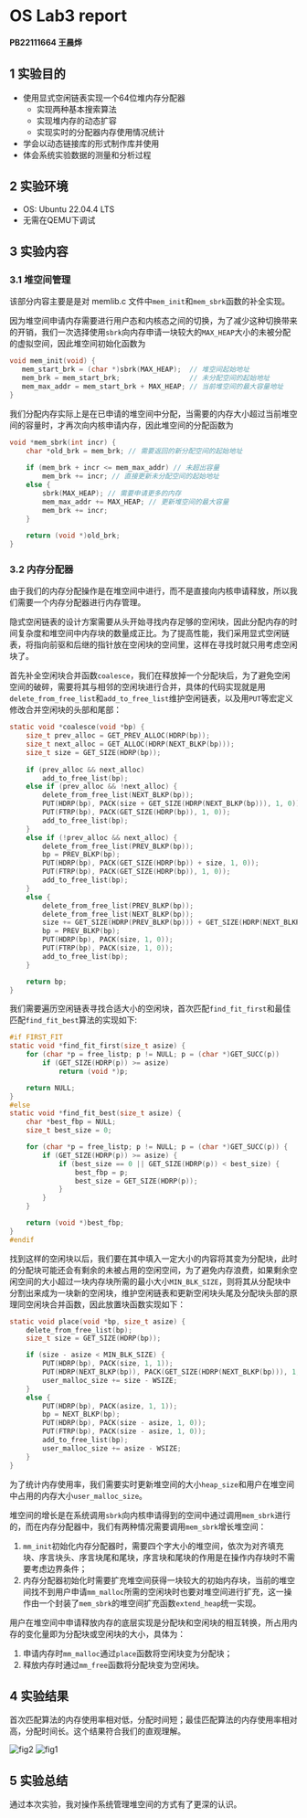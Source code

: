 # OS Lab3 report
**PB22111664 王晨烨**
## 1 实验目的
- 使用显式空闲链表实现一个64位堆内存分配器
    - 实现两种基本搜索算法
    - 实现堆内存的动态扩容
    - 实现实时的分配器内存使用情况统计
- 学会以动态链接库的形式制作库并使用
- 体会系统实验数据的测量和分析过程

## 2 实验环境
- OS: Ubuntu 22.04.4 LTS
- 无需在QEMU下调试

## 3 实验内容
### 3.1 堆空间管理
该部分内容主要是是对 memlib.c 文件中`mem_init`和`mem_sbrk`函数的补全实现。

因为堆空间申请内存需要进行用户态和内核态之间的切换，为了减少这种切换带来的开销，我们一次选择使用`sbrk`向内存申请一块较大的`MAX_HEAP`大小的未被分配的虚拟空间，因此堆空间初始化函数为
```c
void mem_init(void) {
   mem_start_brk = (char *)sbrk(MAX_HEAP);  // 堆空间起始地址
   mem_brk = mem_start_brk;                 // 未分配空间的起始地址  
   mem_max_addr = mem_start_brk + MAX_HEAP; // 当前堆空间的最大容量地址
}
```
我们分配内存实际上是在已申请的堆空间中分配，当需要的内存大小超过当前堆空间的容量时，才再次向内核申请内存，因此堆空间的分配函数为
```c
void *mem_sbrk(int incr) {
    char *old_brk = mem_brk; // 需要返回的新分配空间的起始地址
    
    if (mem_brk + incr <= mem_max_addr) // 未超出容量
        mem_brk += incr; // 直接更新未分配空间的起始地址
    else {                              
        sbrk(MAX_HEAP); // 需要申请更多的内存
        mem_max_addr += MAX_HEAP; // 更新堆空间的最大容量
        mem_brk += incr;
    }
    
    return (void *)old_brk;
}
```

### 3.2 内存分配器
由于我们的内存分配操作是在堆空间中进行，而不是直接向内核申请释放，所以我们需要一个内存分配器进行内存管理。

隐式空闲链表的设计方案需要从头开始寻找内存足够的空闲块，因此分配内存的时间复杂度和堆空间中内存块的数量成正比。为了提高性能，我们采用显式空闲链表，将指向前驱和后继的指针放在空闲块的空间里，这样在寻找时就只用考虑空闲块了。

首先补全空闲块合并函数`coalesce`，我们在释放掉一个分配块后，为了避免空闲空间的破碎，需要将其与相邻的空闲块进行合并，具体的代码实现就是用`delete_from_free_list`和`add_to_free_list`维护空闲链表，以及用`PUT`等宏定义修改合并空闲块的头部和尾部：
```c
static void *coalesce(void *bp) {
    size_t prev_alloc = GET_PREV_ALLOC(HDRP(bp));       
    size_t next_alloc = GET_ALLOC(HDRP(NEXT_BLKP(bp))); 
    size_t size = GET_SIZE(HDRP(bp));                   
    
    if (prev_alloc && next_alloc) 
        add_to_free_list(bp); 
    else if (prev_alloc && !next_alloc) {
        delete_from_free_list(NEXT_BLKP(bp));
        PUT(HDRP(bp), PACK(size + GET_SIZE(HDRP(NEXT_BLKP(bp))), 1, 0));
        PUT(FTRP(bp), PACK(GET_SIZE(HDRP(bp)), 1, 0));
        add_to_free_list(bp);
    }
    else if (!prev_alloc && next_alloc) {
        delete_from_free_list(PREV_BLKP(bp));
        bp = PREV_BLKP(bp);
        PUT(HDRP(bp), PACK(GET_SIZE(HDRP(bp)) + size, 1, 0));
        PUT(FTRP(bp), PACK(GET_SIZE(HDRP(bp)), 1, 0));
        add_to_free_list(bp);
    }
    else {
        delete_from_free_list(PREV_BLKP(bp));
        delete_from_free_list(NEXT_BLKP(bp));
        size += GET_SIZE(HDRP(PREV_BLKP(bp))) + GET_SIZE(HDRP(NEXT_BLKP(bp)));
        bp = PREV_BLKP(bp);
        PUT(HDRP(bp), PACK(size, 1, 0));
        PUT(FTRP(bp), PACK(size, 1, 0));
        add_to_free_list(bp);
    }

    return bp;
}
```
我们需要遍历空闲链表寻找合适大小的空闲块，首次匹配`find_fit_first`和最佳匹配`find_fit_best`算法的实现如下:
```c
#if FIRST_FIT
static void *find_fit_first(size_t asize) {
    for (char *p = free_listp; p != NULL; p = (char *)GET_SUCC(p))
        if (GET_SIZE(HDRP(p)) >= asize)
            return (void *)p;

    return NULL; 
}
#else
static void *find_fit_best(size_t asize) {
    char *best_fbp = NULL;
    size_t best_size = 0;

    for (char *p = free_listp; p != NULL; p = (char *)GET_SUCC(p)) {
        if (GET_SIZE(HDRP(p)) >= asize) {
            if (best_size == 0 || GET_SIZE(HDRP(p)) < best_size) {
                best_fbp = p;
                best_size = GET_SIZE(HDRP(p));
            }
        }
    }

    return (void *)best_fbp; 
}
#endif
```
找到这样的空闲块以后，我们要在其中填入一定大小的内容将其变为分配块，此时的分配块可能还会有剩余的未被占用的空闲空间，为了避免内存浪费，如果剩余空闲空间的大小超过一块内存块所需的最小大小`MIN_BLK_SIZE`，则将其从分配块中分割出来成为一块新的空闲块，维护空闲链表和更新空闲块头尾及分配块头部的原理同空闲块合并函数，因此放置块函数实现如下：
```c
static void place(void *bp, size_t asize) {
    delete_from_free_list(bp);
    size_t size = GET_SIZE(HDRP(bp));

    if (size - asize < MIN_BLK_SIZE) {
        PUT(HDRP(bp), PACK(size, 1, 1));
        PUT(HDRP(NEXT_BLKP(bp)), PACK(GET_SIZE(HDRP(NEXT_BLKP(bp))), 1, 1));
        user_malloc_size += size - WSIZE;
    } 
    else {
        PUT(HDRP(bp), PACK(asize, 1, 1));
        bp = NEXT_BLKP(bp);
        PUT(HDRP(bp), PACK(size - asize, 1, 0));
        PUT(FTRP(bp), PACK(size - asize, 1, 0));
        add_to_free_list(bp);
        user_malloc_size += asize - WSIZE;
    }
}
```
为了统计内存使用率，我们需要实时更新堆空间的大小`heap_size`和用户在堆空间中占用的内存大小`user_malloc_size`。

堆空间的增长是在系统调用`sbrk`向内核申请得到的空间中通过调用`mem_sbrk`进行的，而在内存分配器中，我们有两种情况需要调用`mem_sbrk`增长堆空间：
1. `mm_init`初始化内存分配器时，需要四个字大小的堆空间，依次为对齐填充块、序言块头、序言块尾和尾块，序言块和尾块的作用是在操作内存块时不需要考虑边界条件；
2. 内存分配器初始化时需要扩充堆空间获得一块较大的初始内存块，当前的堆空间找不到用户申请`mm_malloc`所需的空闲块时也要对堆空间进行扩充，这一操作由一个封装了`mem_sbrk`的堆空间扩充函数`extend_heap`统一实现。

用户在堆空间中申请释放内存的底层实现是分配块和空闲块的相互转换，所占用内存的变化量即为分配块或空闲块的大小，具体为：
1. 申请内存时`mm_malloc`通过`place`函数将空闲块变为分配块；
2. 释放内存时通过`mm_free`函数将分配块变为空闲块。

## 4 实验结果
首次匹配算法的内存使用率相对低，分配时间短；最佳匹配算法的内存使用率相对高，分配时间长。这个结果符合我们的直观理解。

![fig2](lab3_2.png)
![fig1](lab3_1.png)

## 5 实验总结
通过本次实验，我对操作系统管理堆空间的方式有了更深的认识。
